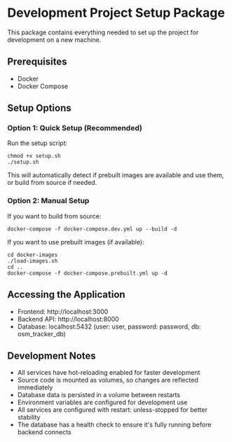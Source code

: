 # Development Project Setup Package

This package contains everything needed to set up the project for development on a new machine.

## Prerequisites

- Docker
- Docker Compose

## Setup Options

### Option 1: Quick Setup (Recommended)

Run the setup script:
```
chmod +x setup.sh
./setup.sh
```

This will automatically detect if prebuilt images are available and use them,
or build from source if needed.

### Option 2: Manual Setup

If you want to build from source:
```
docker-compose -f docker-compose.dev.yml up --build -d
```

If you want to use prebuilt images (if available):
```
cd docker-images
./load-images.sh
cd ..
docker-compose -f docker-compose.prebuilt.yml up -d
```

## Accessing the Application

- Frontend: http://localhost:3000
- Backend API: http://localhost:8000
- Database: localhost:5432 (user: user, password: password, db: osm_tracker_db)

## Development Notes

- All services have hot-reloading enabled for faster development
- Source code is mounted as volumes, so changes are reflected immediately
- Database data is persisted in a volume between restarts
- Environment variables are configured for development use
- All services are configured with restart: unless-stopped for better stability
- The database has a health check to ensure it's fully running before backend connects
